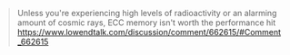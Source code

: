 > Unless you're experiencing high levels of radioactivity or an alarming amount of cosmic rays, ECC memory isn't worth the performance hit
> https://www.lowendtalk.com/discussion/comment/662615/#Comment_662615
